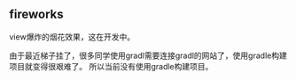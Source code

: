 ## fireworks
view爆炸的烟花效果，这在开发中。

由于最近梯子挂了，很多同学使用gradl需要连接gradl的网站了，使用gradle构建项目就变得很艰难了。
所以当前没有使用gradle构建项目。
